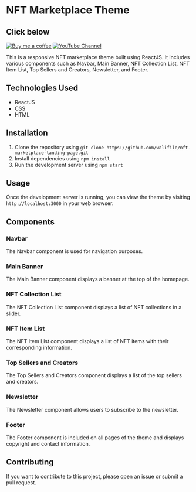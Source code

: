 # NFT Marketplace Theme

## Click below

[![Buy me a coffee](https://img.shields.io/badge/Donate-Buy%20me%20a%20coffee-orange.svg)](https://www.buymeacoffee.com/waliahmad9)
[![YouTube Channel](https://img.shields.io/badge/YouTube-Subscribe-red.svg)](https://www.youtube.com/@codingcirculate)

This is a responsive NFT marketplace theme built using ReactJS. It includes various components such as Navbar, Main Banner, NFT Collection List, NFT Item List, Top Sellers and Creators, Newsletter, and Footer.

## Technologies Used

- ReactJS
- CSS
- HTML

## Installation

1. Clone the repository using `git clone https://github.com/walifile/nft-marketplace-landing-page.git`
2. Install dependencies using `npm install`
3. Run the development server using `npm start`

## Usage

Once the development server is running, you can view the theme by visiting `http://localhost:3000` in your web browser.

## Components

### Navbar

The Navbar component is used for navigation purposes.

### Main Banner

The Main Banner component displays a banner at the top of the homepage.

### NFT Collection List

The NFT Collection List component displays a list of NFT collections in a slider.

### NFT Item List

The NFT Item List component displays a list of NFT items with their corresponding information.

### Top Sellers and Creators

The Top Sellers and Creators component displays a list of the top sellers and creators.

### Newsletter

The Newsletter component allows users to subscribe to the newsletter.

### Footer

The Footer component is included on all pages of the theme and displays copyright and contact information.

## Contributing

If you want to contribute to this project, please open an issue or submit a pull request.
